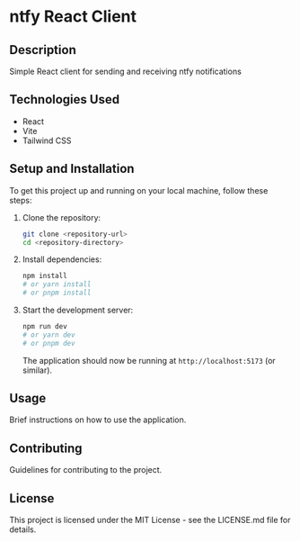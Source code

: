 # ntfy React Client

## Description

Simple React client for sending and receiving ntfy notifications

## Technologies Used

- React
- Vite
- Tailwind CSS

## Setup and Installation

To get this project up and running on your local machine, follow these steps:

1. Clone the repository:

   ```bash
   git clone <repository-url>
   cd <repository-directory>
   ```

2. Install dependencies:

   ```bash
   npm install
   # or yarn install
   # or pnpm install
   ```

3. Start the development server:

   ```bash
   npm run dev
   # or yarn dev
   # or pnpm dev
   ```

   The application should now be running at `http://localhost:5173` (or similar).

## Usage

Brief instructions on how to use the application.

## Contributing

Guidelines for contributing to the project.

## License

This project is licensed under the MIT License - see the LICENSE.md file for details. 